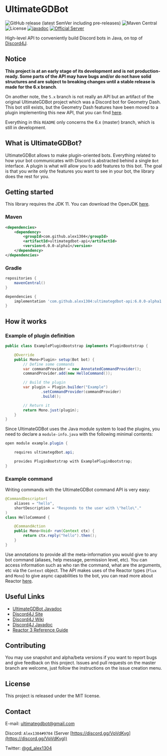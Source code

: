# UltimateGDBot

![GitHub release (latest SemVer including pre-releases)](https://img.shields.io/github/v/release/ultimategdbot/ultimategdbot?include_prereleases&sort=semver)
![Maven Central](https://img.shields.io/maven-central/v/com.github.alex1304/ultimategdbot-api)
![License](https://img.shields.io/github/license/ultimategdbot/ultimategdbot)
[![javadoc](https://javadoc.io/badge2/com.github.alex1304/ultimategdbot-api/javadoc.svg)](https://javadoc.io/doc/com.github.alex1304/ultimategdbot-api) 
[![Official Server](https://img.shields.io/discord/357655103768887297?color=%237289DA&label=Official%20Server&logo=discord)](https://discord.gg/VpVdKvg)

High-level API to conveniently build Discord bots in Java, on top of [Discord4J](https://discord4j.com).

## Notice

**This project is at an early stage of its development and is not production-ready. Some parts of the API may have bugs and/or do not have solid structures and are subject to breaking changes until a stable release is made for the 6.x branch**.

On another note, the `5.x` branch is not really an API but an artifact of the original UltimateGDBot project which was a Discord bot for Geometry Dash. This bot still exists, but the Geometry Dash features have been moved to a plugin implementing this new API, that you can find [here](https://github.com/ultimategdbot/ultimategdbot-gd-plugin).

Everything in this `README` only concerns the 6.x (master) branch, which is still in development. 

## What is UltimateGDBot?

UltimateGDBot allows to make plugin-oriented bots. Everything related to how your bot communicates with Discord is abstracted behind a single `Bot` interface.
A plugin is what will allow you to add features to this bot. The goal is that you write only the features you want to see in your bot, the library does the rest for you.

## Getting started

This library requires the JDK 11. You can download the OpenJDK [here](https://adoptopenjdk.net/?variant=openjdk11&jvmVariant=hotspot).

### Maven

```xml
<dependencies>
	<dependency>
		<groupId>com.github.alex1304</groupId>
		<artifactId>ultimategdbot-api</artifactId>
		<version>6.0.0-alpha1</version>
	</dependency>
</dependencies>
```

### Gradle

```groovy
repositories {
	mavenCentral()
}

dependencies {
	implementation 'com.github.alex1304:ultimategdbot-api:6.0.0-alpha1'
}
```

## How it works

### Example of plugin definition

```java
public class ExamplePluginBootstrap implements PluginBootstrap {

	@Override
	public Mono<Plugin> setup(Bot bot) {
		// Define some commands
		var commandProvider = new AnnotatedCommandProvider();
		commandProvider.add(new HelloCommand());

		// Build the plugin
		var plugin = Plugin.builder("Example")
				.setCommandProvider(commandProvider)
				.build();

		// Return it
		return Mono.just(plugin);
	}
}
```

Since UltimateGDBot uses the Java module system to load the plugins, you need to declare a `module-info.java` with the following minimal contents:

```java
open module example.plugin {

	requires ultimategdbot.api;

	provides PluginBootstrap with ExamplePluginBootstrap;
}
```

### Example command

Writing commands with the UltimateGDBot command API is very easy:

```java
@CommandDescriptor(
	aliases = "hello",
	shortDescription = "Responds to the user with \"hello\"."
)
class HelloCommand {

	@CommandAction
	public Mono<Void> run(Context ctx) {
		return ctx.reply("hello").then();
	}
}
```
Use annotations to provide all the meta-information you would give to any bot command (aliases, help message, permission level, etc).
You can access information such as who ran the command, what are the arguments, etc via the `Context` object.
The API makes uses of the Reactor types (`Flux` and `Mono`) to give async capabilities to the bot, you can read more about Reactor [here](https://projectreactor.io/docs/core/release/reference/).

## Useful Links

* [UltimateGDBot Javadoc](http://javadoc.io/doc/com.github.alex1304/ultimategdbot-api/)
* [Discord4J Site](https://discord4j.com)
* [Discord4J Wiki](https://github.com/Discord4J/Discord4J/wiki)
* [Discord4J Javadoc](http://javadoc.io/doc/com.discord4j/discord4j-core/)
* [Reactor 3 Reference Guide](http://projectreactor.io/docs/core/release/reference/)

## Contributing

You may use snapshot and alpha/beta versions if you want to report bugs and give feedback on this project. Issues and pull requests on the master branch are welcome, just follow the instructions on the issue creation menu.

## License

This project is released under the MIT license.

## Contact

E-mail: ultimategdbot@gmail.com

Discord: `Alex1304#9704` (Server [https://discord.gg/VpVdKvg](https://discord.gg/VpVdKvg))

Twitter: [@gd_alex1304](https://twitter.com/gd_alex1304)